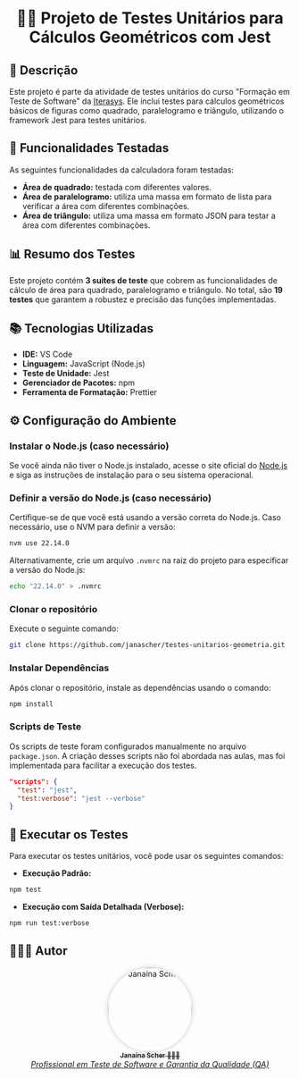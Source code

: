 <div  align="center">
	<h1>
		📝📐 Projeto de Testes Unitários para Cálculos Geométricos com Jest
	</h1>
</div>

## 🧐 Descrição

Este projeto é parte da atividade de testes unitários do curso "Formação em Teste de Software" da [Iterasys](https://iterasys.com.br/pt). Ele inclui testes para cálculos geométricos básicos de figuras como quadrado, paralelogramo e triângulo, utilizando o framework Jest para testes unitários.

## 🚀 Funcionalidades Testadas

As seguintes funcionalidades da calculadora foram testadas:

- **Área de quadrado:** testada com diferentes valores.
- **Área de paralelogramo:** utiliza uma massa em formato de lista para verificar a área com diferentes combinações.
- **Área de triângulo:** utiliza uma massa em formato JSON para testar a área com diferentes combinações.

## 📊 Resumo dos Testes
Este projeto contém **3 suítes de teste** que cobrem as funcionalidades de cálculo de área para quadrado, paralelogramo e triângulo. No total, são **19 testes** que garantem a robustez e precisão das funções implementadas.

## 📚 Tecnologias Utilizadas

- **IDE:** VS Code
- **Linguagem:** JavaScript (Node.js)
- **Teste de Unidade:** Jest
- **Gerenciador de Pacotes:** npm
- **Ferramenta de Formatação:** Prettier

## ⚙️ Configuração do Ambiente

### Instalar o Node.js (caso necessário)
Se você ainda não tiver o Node.js instalado, acesse o site oficial do [Node.js](https://nodejs.org/en/download/) e siga as instruções de instalação para o seu sistema operacional.

### Definir a versão do Node.js (caso necessário)
Certifique-se de que você está usando a versão correta do Node.js. Caso necessário, use o NVM para definir a versão:
```sh
nvm use 22.14.0
```

Alternativamente, crie um arquivo `.nvmrc` na raiz do projeto para especificar a versão do Node.js:
```sh
echo "22.14.0" > .nvmrc
```

### Clonar o repositório
Execute o seguinte comando:
```sh
git clone https://github.com/janascher/testes-unitarios-geometria.git
```

### Instalar Dependências
Após clonar o repositório, instale as dependências usando o comando:
```sh
npm install
```

### Scripts de Teste
Os scripts de teste foram configurados manualmente no arquivo `package.json`. A criação desses scripts não foi abordada nas aulas, mas foi implementada para facilitar a execução dos testes.

```json
"scripts": {
  "test": "jest",
  "test:verbose": "jest --verbose"
}
```

## 🧪 Executar os Testes
Para executar os testes unitários, você pode usar os seguintes comandos:

- **Execução Padrão:**
```sh
npm test
```
- **Execução com Saída Detalhada (Verbose):**
```sh
npm run test:verbose
```

## 🦸🏻‍♀️ Autor

<div align="center">
  <a href="https://github.com/janascher">
    <img src="https://avatars.githubusercontent.com/u/79182711?v=4" width="150px;" alt="Janaína Scher" style="border-radius: 50%; box-shadow: 0 0 10px rgba(0,0,0,0.2);">
    <br />
    <sub>
      <b>Janaína Scher</b> 👩🏻‍💻
    </sub>
    <br />
    <i>Profissional em Teste de Software e Garantia da Qualidade (QA)</i>
  </a>
</div>